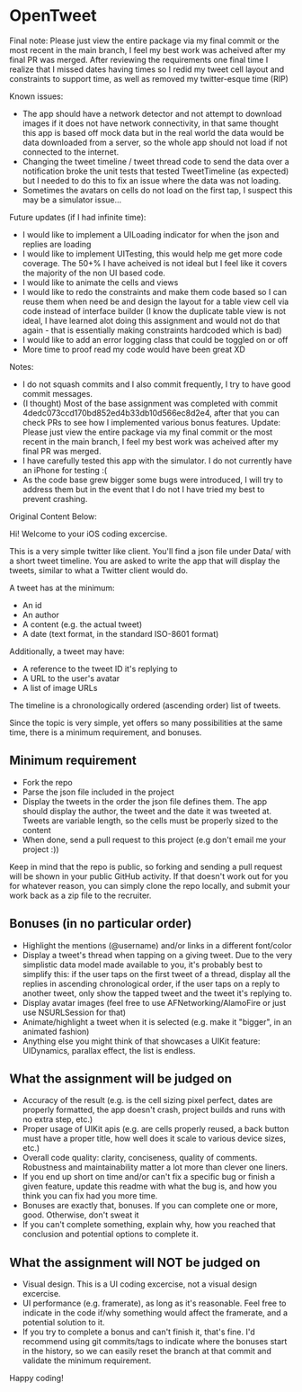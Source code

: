 OpenTweet
=========

Final note:
    Please just view the entire package via my final commit or the most recent in the main branch, I feel my best work was acheived after my final PR was merged. After reviewing the requirements one final time I realize that I missed dates having times so I redid my tweet cell layout and constraints to support time, as well as removed my twitter-esque time (RIP)

Known issues:
- The app should have a network detector and not attempt to download images if it does not have network connectivity, in that same thought this app is based off mock data but in the real world the data would be data downloaded from a server, so the whole app should not load if not connected to the internet.
- Changing the tweet timeline / tweet thread code to send the data over a notification broke the unit tests that tested TweetTimeline (as expected) but I needed to do this to fix an issue where the data was not loading.
- Sometimes the avatars on cells do not load on the first tap, I suspect this may be a simulator issue...

Future updates (if I had infinite time):
- I would like to implement a UILoading indicator for when the json and replies are loading
- I would like to implement UITesting, this would help me get more code coverage. The 50+% I have acheived is not ideal but I feel like it covers the majority of the non UI based code.
- I would like to animate the cells and views
- I would like to redo the constraints and make them code based so I can reuse them when need be and design the layout for a table view cell via code instead of interface builder (I know the duplicate table view is not ideal, I have learned alot doing this assignment and would not do that again - that is essentially making constraints hardcoded which is bad)
- I would like to add an error logging class that could be toggled on or off
- More time to proof read my code would have been great XD

Notes:
- I do not squash commits and I also commit frequently, I try to have good commit messages.
- (I thought) Most of the base assignment was completed with commit 4dedc073ccd170bd852ed4b33db10d566ec8d2e4, after that you can check PRs to see how I implemented various bonus features.
    Update: Please just view the entire package via my final commit or the most recent in the main branch, I feel my best work was acheived after my final PR was merged.
- I have carefully tested this app with the simulator. I do not currently have an iPhone for testing :(
- As the code base grew bigger some bugs were introduced, I will try to address them but in the event that I do not I have tried my best to prevent crashing.

Original Content Below:

Hi! Welcome to your iOS coding excercise.

This is a very simple twitter like client. You'll find a json file under Data/ with a short tweet timeline. You are asked to write the app that will display the tweets, similar to what a Twitter client would do.

A tweet has at the minimum:

* An id
* An author
* A content (e.g. the actual tweet)
* A date (text format, in the standard ISO-8601 format)

Additionally, a tweet may have:

* A reference to the tweet ID it's replying to
* A URL to the user's avatar
* A list of image URLs

The timeline is a chronologically ordered (ascending order) list of tweets.

Since the topic is very simple, yet offers so many possibilities at the same time, there is a minimum requirement, and bonuses.

Minimum requirement
-------------------

* Fork the repo
* Parse the json file included in the project
* Display the tweets in the order the json file defines them. The app should display the author, the tweet and the date it was tweeted at. Tweets are variable length, so the cells must be properly sized to the content
* When done, send a pull request to this project (e.g don't email me your project :))

Keep in mind that the repo is public, so forking and sending a pull request will be shown in your public GitHub activity. If that doesn't work out for you for whatever reason, you can simply clone the repo locally, and submit your work back as a zip file to the recruiter.

Bonuses (in no particular order)
--------------------------------

* Highlight the mentions (@username) and/or links in a different font/color
* Display a tweet's thread when tapping on a giving tweet. Due to the very simplistic data model made available to you, it's probably best to simplify this: if the user taps on the first tweet of a thread, display all the replies in ascending chronological order, if the user taps on a reply to another tweet, only show the tapped tweet and the tweet it's replying to.
* Display avatar images (feel free to use AFNetworking/AlamoFire or just use NSURLSession for that)
* Animate/highlight a tweet when it is selected (e.g. make it "bigger", in an animated fashion)
* Anything else you might think of that showcases a UIKit feature: UIDynamics, parallax effect, the list is endless.

What the assignment will be judged on
-------------------------------------

* Accuracy of the result (e.g. is the cell sizing pixel perfect, dates are properly formatted, the app doesn't crash, project builds and runs with no extra step, etc.)
* Proper usage of UIKit apis (e.g. are cells properly reused, a back button must have a proper title, how well does it scale to various device sizes, etc.)
* Overall code quality: clarity, conciseness, quality of comments. Robustness and maintainability matter a lot more than clever one liners.
* If you end up short on time and/or can't fix a specific bug or finish a given feature, update this readme with what the bug is, and how you think you can fix had you more time.
* Bonuses are exactly that, bonuses. If you can complete one or more, good. Otherwise, don't sweat it
* If you can't complete something, explain why, how you reached that conclusion and potential options to complete it.

What the assignment will NOT be judged on
-----------------------------------------

* Visual design. This is a UI coding excercise, not a visual design excercise. 
* UI performance (e.g. framerate), as long as it's reasonable. Feel free to indicate in the code if/why something would affect the framerate, and a potential solution to it.
* If you try to complete a bonus and can't finish it, that's fine. I'd recommend using git commits/tags to indicate where the bonuses start in the history, so we can easily reset the branch at that commit and validate the minimum requirement.

Happy coding!
